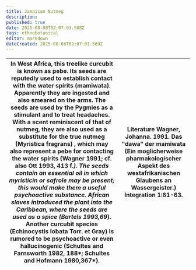 ```yaml
---
title: Jamaican Nutmeg
description: 
published: true
date: 2025-08-08T02:07:03.508Z
tags: ethnobotanical
editor: markdown
dateCreated: 2025-08-08T02:07:01.569Z
---
```


| In West Africa, this treelike curcubit is known as pebe. Its seeds are reputedly used to establish contact with the water spirits (mamiwata). Apparently they are ingested and also smeared on the arms. The seeds are used by the Pygmies as a stimulant and to treat headaches. With a scent reminiscent of that of nutmeg, they are also used as a substitute for the true nutmeg (Myristica fragrans) , which may also represent a pebe for contacting the water spirits (Wagner 1991; cf. also Ott 1993, 413 f.*). The seeds contain an essential oil in which myristicin or safrole may be present; this would make them a useful psychoactive substance. African slaves introduced the plant into the Caribbean, where the seeds are used as a spice (Bartels 1993,69*). Another curcubit species (Echinocystis Iobata Torr. et Gray) is rumored to be psychoactive or even hallucinogenic (Schultes and Farnsworth 1982, 188*; Schultes and Hofmann 1980,367*). | **Literature** Wagner, Johanna. 1991. Das "dawa" der mamiwata (Ein moglicherweise pharmakologischer Aspekt des westafrikanischen Glaubens an Wassergeister.) Integration 1:61-63. |
|---|---|